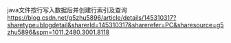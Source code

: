 java文件按行写入数据后并创建行索引及查询
https://blog.csdn.net/g5zhu5896/article/details/145310317?sharetype=blogdetail&sharerId=145310317&sharerefer=PC&sharesource=g5zhu5896&spm=1011.2480.3001.8118
